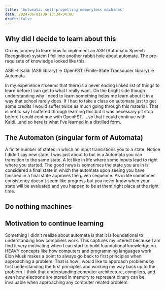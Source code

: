 ```yaml
---
title: 'Automata: self-propelling memoryless machines'
date: 2024-06-01T09:13:34-04:00
draft: false
---
```


## Why did I decide to learn about this 

On my journey to learn how to implement an ASR (Automatic Speech Recognition) system I fell into another rabbit hole about automata. The pre-requisete of knowledge looked like this. 

ASR -> Kaldi (ASR library) -> OpenFST (Finite-State Transducer library) -> Automata

In my experience it seems that there is a never ending linked list of things to learn before I can get to what I really want. On the bright side though understanding why I need to learn something helps me learn about it in a way that school rarely does. If I had to take a class on automata just to get some credits I would suffer twice as much going through this material. That is not to say I suffered through learning this but it was necessary pit stop before I could continue with OpenFST.....so that I could continue with Kaldi...and so here is what I've learned in a distilled form.

## The Automaton (singular form of Automata)

A finite number of states in which an input transistions you to a state. Notice I didn't say new state. I was just about to but in a Automata you can transition to the same state. A lot like in life where some inputs lead to right where you started. The good news is sometimes the state you are in is considered a final state in which the automata upon seeing you have finished in a final state approves the given sequence. As in life sometimes consistency doesn't seem like progress but you never know when your state will be evaluated and you happen to be at them right place at the right time. 

## Do nothing machines 




## Motivation to continue learning 

Something I didn't realize about automata is that it is foundational to understanding how compiliers work. This captures my interest because I am find it very motivating when I can start to build foundational knowledge on HEAVY concepts like how computers and programming languages work. Elon Musk makes a point to always go back to first principles when approaching a problem. That is how I would like to approach problems by first understanding the first principles and working my way back up to the problem. I think that understanding computer architecture, compilers, and even how electrons are stored in memory to represent binary can be invaluable when approaching any computer related problem. 